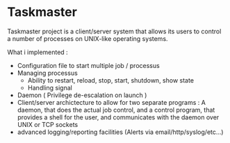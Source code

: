 Taskmaster
==========

Taskmaster project is a client/server system that allows its users to
control a number of processes on UNIX-like operating systems.

What i implemented :

- Configuration file to start multiple job / processus
- Managing processus
  - Ability to restart, reload, stop, start, shutdown, show state
  - Handling signal
- Daemon ( Privilege de-escalation on launch )
- Client/server archictecture to allow for two separate programs : A daemon, that
does the actual job control, and a control program, that provides a shell for the
user, and communicates with the daemon over UNIX or TCP sockets
- advanced logging/reporting facilities (Alerts via email/http/syslog/etc...)
